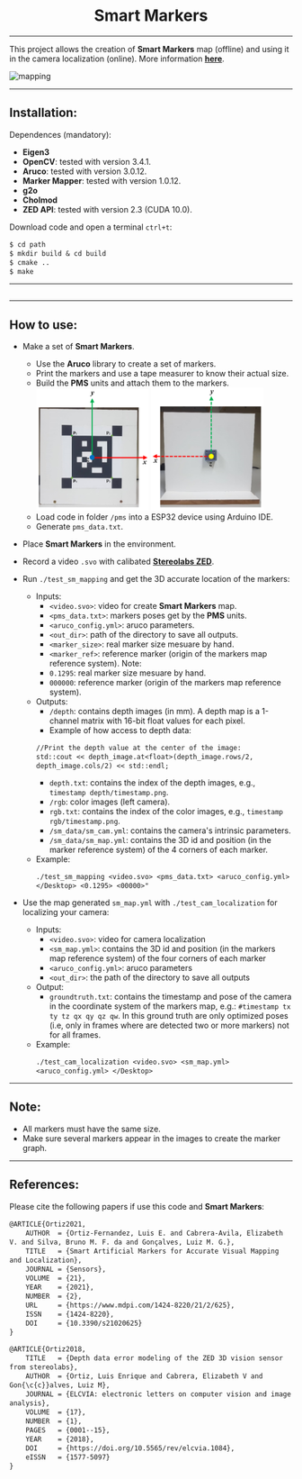 # <center> Smart Markers

---

This project allows the creation of **Smart Markers** map (offline) and using it in the camera localization (online). More information __[here](https://www.mdpi.com/1424-8220/21/2/625)__.

<!-- <img src="/images/odom_hall.png" alt="odom_hall" width="250"/> <img src="/images/odom_room.png" alt="odom_room" width="400"/> -->

<img src="/images/sm_mapping.gif" alt="mapping" width="250"/> 

---

## Installation:

Dependences (mandatory):

+ **Eigen3**
+ **OpenCV**: tested with version 3.4.1.
+ **Aruco**: tested with version 3.0.12.
+ **Marker Mapper**: tested with version 1.0.12.
+ **g2o**
+ **Cholmod**
+ **ZED API**: tested with version 2.3 (CUDA 10.0).

Download code and open a terminal `ctrl+t`:

    $ cd path 
    $ mkdir build & cd build 
    $ cmake .. 
    $ make

---
## 

---

## How to use:

+ Make a set of **Smart Markers**.
    * Use the **Aruco** library to create a set of markers.
    * Print the markers and use a tape measurer to know their actual size. 
    * Build the **PMS** units and attach them to the markers.
        <img src="/images/marker_front.png" alt="marker_front" width="200"/> <img src="/images/marker_back.png" alt="marker_back" width="200"/>
    * Load code in folder `/pms` into a ESP32 device using Arduino IDE.
    * Generate `pms_data.txt`.
+ Place **Smart Markers** in the environment.
+ Record a video `.svo` with calibated __[Stereolabs ZED](https://www.stereolabs.com/zed/)__.

+ Run `./test_sm_mapping` and get the 3D accurate location of the markers:
    + Inputs:
        * `<video.svo>`: video for create **Smart Markers** map.
        * `<pms_data.txt>`: markers poses get by the **PMS** units.
        * `<aruco_config.yml>`: aruco parameters.
        * `<out_dir>`: path of the directory to save all outputs.
        * `<marker_size>`: real marker size mesuare by hand.
        * `<marker_ref>`: reference marker (origin of the markers map reference system).
        Note:
        + `0.1295`: real marker size mesuare by hand.
        + `000000`: reference marker (origin of the markers map reference system).
    + Outputs:
        * `/depth`: contains depth images (in mm). A depth map is a 1-channel matrix with 16-bit float values for each pixel.
        * Example of how access to depth data:
        ```
        //Print the depth value at the center of the image:
        std::cout << depth_image.at<float>(depth_image.rows/2, depth_image.cols/2) << std::endl;
        ```
        * `depth.txt`: contains the index of the depth images, e.g., `timestamp depth/timestamp.png`.
        * `/rgb`: color images (left camera).
        * `rgb.txt`: contains the index of the color images, e.g., `timestamp rgb/timestamp.png`.
        * `/sm_data/sm_cam.yml`: contains the camera's intrinsic parameters.
        * `/sm_data/sm_map.yml`: contains the 3D id and position (in the marker reference system) of the 4 corners of each marker.
    + Example:
        ```
        ./test_sm_mapping <video.svo> <pms_data.txt> <aruco_config.yml> </Desktop> <0.1295> <00000>"
        ```

+ Use the map generated `sm_map.yml` with `./test_cam_localization` for localizing your camera:

    + Inputs:
        * `<video.svo>`: video for camera localization
        * `<sm_map.yml>`: contains the 3D id and position (in the markers map reference system) of the four corners of each marker
        * `<aruco_config.yml>`: aruco parameters 
        * `<out_dir>`: the path of the directory to save all outputs
    + Output:
        * `groundtruth.txt`: contains the timestamp and pose of the camera in the coordinate system of the markers map, e.g.:
        `#timestamp tx ty tz qx qy qz qw`. In this ground truth are only optimized poses (i.e, only in frames where are detected two or more markers) not for all frames.
    + Example:    
        ```
        ./test_cam_localization <video.svo> <sm_map.yml> <aruco_config.yml> </Desktop>
        ```
---

## **Note:**

+ All markers must have the same size. 
+ Make sure several markers appear in the images to create the marker graph. 

---

## References:

Please cite the following papers if use this code and **Smart Markers**:
```
@ARTICLE{Ortiz2021,
    AUTHOR  = {Ortiz-Fernandez, Luis E. and Cabrera-Avila, Elizabeth V. and Silva, Bruno M. F. da and Gonçalves, Luiz M. G.},
    TITLE   = {Smart Artificial Markers for Accurate Visual Mapping and Localization},
    JOURNAL = {Sensors},
    VOLUME  = {21},
    YEAR    = {2021},
    NUMBER  = {2},
    URL     = {https://www.mdpi.com/1424-8220/21/2/625},
    ISSN    = {1424-8220},
    DOI     = {10.3390/s21020625}
}
```   
```
@ARTICLE{Ortiz2018,
    TITLE   = {Depth data error modeling of the ZED 3D vision sensor from stereolabs},
    AUTHOR  = {Ortiz, Luis Enrique and Cabrera, Elizabeth V and Gon{\c{c}}alves, Luiz M},
    JOURNAL = {ELCVIA: electronic letters on computer vision and image analysis},
    VOLUME  = {17},
    NUMBER  = {1},
    PAGES   = {0001--15},
    YEAR    = {2018},
    DOI     = {https://doi.org/10.5565/rev/elcvia.1084},
    eISSN   = {1577-5097} 
}
```